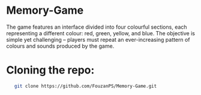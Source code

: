 # Memory-Game
The game features an interface divided into four colourful sections, each representing a different colour: red, green, yellow, and blue. The objective is simple yet challenging – players must repeat an ever-increasing pattern of colours and sounds produced by the game.

# Cloning the repo:
```bash
   git clone https://github.com/FouzanPS/Memory-Game.git
